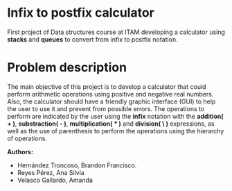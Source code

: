 # Infix to postfix calculator
First project of Data structures course at ITAM developing a calculator using **stacks** and **queues** to convert from infix to postfix notation.

# Problem description
The main objective of this project is to develop a calculator that could perform arithmetic operations using positive and negative real numbers. Also, the calculator should have a friendly graphic interface (GUI) to help the user to use it and prevent from possible errors. The operations to perform are indicated by the user using the **infix** notation with the **addition( + )**, **substraction( - )**, **multiplication( \* )** and **division( \\ )** expressions, as well as the use of parenthesis to perform the operations using the hierarchy of operations.

**Authors:**
* Hernández Troncoso, Brandon Francisco.
* Reyes Pérez, Ana Silvia
* Velasco Gallardo, Amanda
